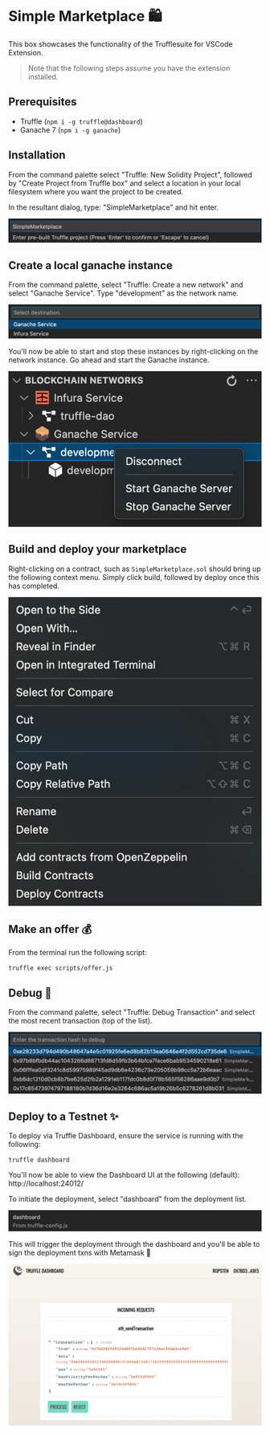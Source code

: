 # Simple Marketplace 🛍

This box showcases the functionality of the Trufflesuite for VSCode Extension.

> Note that the following steps assume you have the extension installed.

## Prerequisites

- Truffle (`npm i -g truffle@dashboard`)
- Ganache 7 (`npm i -g ganache`)

## Installation

From the command palette select "Truffle: New Solidity Project", followed by "Create Project from Truffle box" and select a location in your local filesystem where you want the project to be created.

In the resultant dialog, type: "SimpleMarketplace" and hit enter.

![select-box](./assets/select-box.png)

## Create a local ganache instance

From the command palette, select "Truffle: Create a new network" and select "Ganache Service". Type "development" as the network name.

![select-box](./assets/new-network.png)

You'll now be able to start and stop these instances by right-clicking on the network instance. Go ahead and start the Ganache instance.

![select-box](./assets/networks.png)

## Build and deploy your marketplace

Right-clicking on a contract, such as `SimpleMarketplace.sol` should bring up the following context menu. Simply click build, followed by deploy once this has completed.

![select-box](./assets/build-deploy.png)

## Make an offer 💰

From the terminal run the following script:

```
truffle exec scripts/offer.js
```

## Debug 🐞

From the command palette, select "Truffle: Debug Transaction" and select the most recent transaction (top of the list). 

![select-box](./assets/debug-txn.png)

## Deploy to a Testnet ✨

To deploy via Truffle Dashboard, ensure the service is running with the following:

```
truffle dashboard
```

You'll now be able to view the Dashboard UI at the following (default): http://localhost:24012/

To initiate the deployment, select "dashboard" from the deployment list.

![select-box](./assets/dashboard-menu.png)

This will trigger the deployment through the dashboard and you'll be able to sign the deployment txns with Metamask 🥳

![select-box](./assets/dashboard-request.png)
